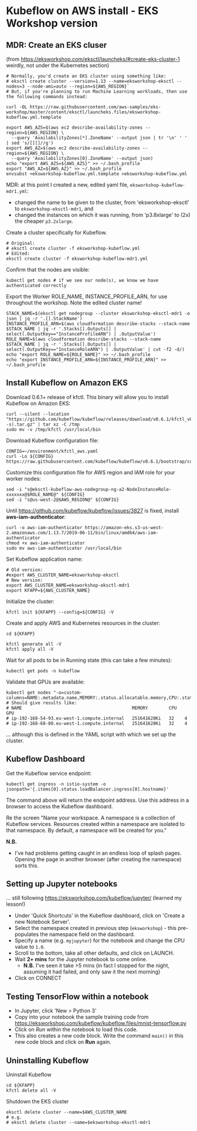 # Kubeflow on AWS install - EKS Workshop version #

## MDR: Create an EKS cluser ##
(from https://eksworkshop.com/eksctl/launcheks/#create-eks-cluster-1 weirdly, not under the Kubernetes section)

```
# Normally, you'd create an EKS cluster using something like: 
# eksctl create cluster --version=1.13 --name=eksworkshop-eksctl --nodes=3 --node-ami=auto --region=${AWS_REGION}`
# But, if you're planning to run Machine Learning workloads, then use the following commands instead:

curl -OL https://raw.githubusercontent.com/aws-samples/eks-workshop/master/content/eksctl/launcheks.files/eksworkshop-kubeflow.yml.template

export AWS_AZS=$(aws ec2 describe-availability-zones --region=${AWS_REGION} \
  --query 'AvailabilityZones[*].ZoneName' --output json | tr '\n' ' ' | sed 's/[][]//g')
export AWS_AZ=$(aws ec2 describe-availability-zones --region=${AWS_REGION} \
  --query 'AvailabilityZones[0].ZoneName' --output json)
echo "export AWS_AZS=${AWS_AZS}" >> ~/.bash_profile
export "AWS_AZ=${AWS_AZ}" >> ~/.bash_profile
envsubst <eksworkshop-kubeflow.yml.template >eksworkshop-kubeflow.yml
```

MDR: at this point I created a new, edited yaml file, `eksworkshop-kubeflow-mdr1.yml`:
- changed the name to be given to the cluster, from 'eksworkshop-eksctl' to `eksworkshop-eksctl-mdr1`, and 
- changed the instances on which it was running, from 'p3.8xlarge' to (2x) the cheaper `p3.2xlarge`.

Create a cluster specifically for Kubeflow.
```
# Original:
# eksctl create cluster -f eksworkshop-kubeflow.yml
# Edited:
eksctl create cluster -f eksworkshop-kubeflow-mdr1.yml
```

Confirm that the nodes are visible:
```
kubectl get nodes # if we see our node(s), we know we have authenticated correctly
```

Export the Worker ROLE_NAME, INSTANCE_PROFILE_ARN, for use throughout the workshop.
Note the edited cluster name!
```
STACK_NAME=$(eksctl get nodegroup --cluster eksworkshop-eksctl-mdr1 -o json | jq -r '.[].StackName')
INSTANCE_PROFILE_ARN=$(aws cloudformation describe-stacks --stack-name $STACK_NAME | jq -r '.Stacks[].Outputs[] | select(.OutputKey=="InstanceProfileARN") | .OutputValue')
ROLE_NAME=$(aws cloudformation describe-stacks --stack-name $STACK_NAME | jq -r '.Stacks[].Outputs[] | select(.OutputKey=="InstanceRoleARN") | .OutputValue' | cut -f2 -d/)
echo "export ROLE_NAME=${ROLE_NAME}" >> ~/.bash_profile
echo "export INSTANCE_PROFILE_ARN=${INSTANCE_PROFILE_ARN}" >> ~/.bash_profile
```

## Install Kubeflow on Amazon EKS ##
Download 0.6.1+ release of kfctl. This binary will allow you to install Kubeflow on Amazon EKS:

```
curl --silent --location "https://github.com/kubeflow/kubeflow/releases/download/v0.6.1/kfctl_v0.6.1_$(uname -s).tar.gz" | tar xz -C /tmp
sudo mv -v /tmp/kfctl /usr/local/bin
```

Download Kubeflow configuration file:
```
CONFIG=~/environment/kfctl_aws.yaml
curl -Lo ${CONFIG} https://raw.githubusercontent.com/kubeflow/kubeflow/v0.6.1/bootstrap/config/kfctl_aws.yaml
```

Customize this configuration file for AWS region and IAM role for your worker nodes:
```
sed -i "s@eksctl-kubeflow-aws-nodegroup-ng-a2-NodeInstanceRole-xxxxxxx@$ROLE_NAME@" ${CONFIG}
sed -i "s@us-west-2@$AWS_REGION@" ${CONFIG}
```

Until https://github.com/kubeflow/kubeflow/issues/3827 is fixed, install **aws-iam-authenticator**:
```
curl -o aws-iam-authenticator https://amazon-eks.s3-us-west-2.amazonaws.com/1.13.7/2019-06-11/bin/linux/amd64/aws-iam-authenticator
chmod +x aws-iam-authenticator
sudo mv aws-iam-authenticator /usr/local/bin
``` 

Set Kubeflow application name:
```
# Old version:
#export AWS_CLUSTER_NAME=eksworkshop-eksctl
# New version:
export AWS_CLUSTER_NAME=eksworkshop-eksctl-mdr1
export KFAPP=${AWS_CLUSTER_NAME}
```

Initialize the cluster:
```
kfctl init ${KFAPP} --config=${CONFIG} -V
```

Create and apply AWS and Kubernetes resources in the cluster:
```
cd ${KFAPP}

kfctl generate all -V
kfctl apply all -V
```

Wait for all pods to be in Running state (this can take a few minutes):
```
kubectl get pods -n kubeflow
```

Validate that GPUs are available:
```
kubectl get nodes "-o=custom-columns=NAME:.metadata.name,MEMORY:.status.allocatable.memory,CPU:.status.allocatable.cpu,GPU:.status.allocatable.nvidia\.com/gpu"
# Should give results like:
# NAME                                          MEMORY        CPU   GPU
# ip-192-168-54-93.eu-west-1.compute.internal   251641628Ki   32    4
# ip-192-168-68-80.eu-west-1.compute.internal   251641628Ki   32    4
```
... although this is defined in the YAML script with which we set up the cluster.

## Kubeflow Dashboard ##
Get the Kubeflow service endpoint:
```
kubectl get ingress -n istio-system -o jsonpath='{.items[0].status.loadBalancer.ingress[0].hostname}'
```
The command above will return the endpoint address. Use this address in a browser to access the Kubeflow dashboard.

Re the screen "Name your workspace. A namespace is a collection of Kubeflow services. Resources created within a namespace are isolated to that namespace. By default, a namespace will be created for you."

**N.B.** 
- I've had problems getting caught in an endless loop of splash pages. Opening the page in another browser (after creating the  namespace) sorts this.

## Setting up Jupyter notebooks ##
... still following https://eksworkshop.com/kubeflow/jupyter/ (learned my lesson!)

- Under 'Quick Shortcuts' in the Kubeflow dashboard, click on 'Create a new Notebook Server'.
- Select the namespace created in previous step (`eksworkshop`) - this pre-populates the namespace field on the dashboard. 
- Specify a name (e.g. `myjupyter`) for the notebook and change the CPU value to `1.0`.
- Scroll to the bottom, take all other defaults, and click on LAUNCH.
- Wait **2+ mins** for the Jupyter notebook to come online. 
  - **N.B.** I've seen it take >5 mins (in fact I stopped for the night, assuming it had failed, and only saw it the next morning) 
- Click on CONNECT

## Testing TensorFlow within a notebook ##
- In Jupyter, click 'New > Python 3'
- Copy into your notebook the sample training code from https://eksworkshop.com/kubeflow/kubeflow.files/mnist-tensorflow.py
- Click on *Run* within the notebook to load this code.
- This also creates a new code block. Write the command `main()` in this new code block and click on **Run** again.

## Uninstalling Kubeflow ##

Uninstall Kubeflow 
```
cd ${KFAPP}
kfctl delete all -V
```

Shutdown the EKS cluster
```
eksctl delete cluster --name=$AWS_CLUSTER_NAME
# e.g. 
# eksctl delete cluster --name=$eksworkshop-eksctl-mdr1
```





